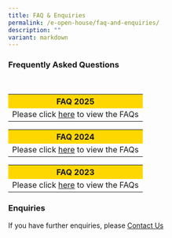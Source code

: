 ```yaml
---
title: FAQ & Enquiries
permalink: /e-open-house/faq-and-enquiries/
description: ""
variant: markdown
---
```

### Frequently Asked Questions

<br>
<table style="width:100%"><tbody><tr style="background-color:gold"><th>FAQ 2025</th></tr><tr><td>Please click <a href="/files/FAQS/FAQs_e_Open_House_2025_docx.pdf">here</a> to view the FAQs</td></tr></tbody></table>

<table style="width:100%"><tbody><tr style="background-color:gold"><th>FAQ 2024</th></tr><tr><td>Please click <a href="/files/FAQS\FAQs_e_Open_House_2024.pdf">here</a> to view the FAQs</td></tr></tbody></table>

<table style="width:100%"><tbody><tr style="background-color:gold"><th>FAQ 2023</th></tr><tr><td>Please click <a href="/files/FAQS\faqs%20eopen%20house%202023.pdf">here</a> to view the FAQs</td></tr></tbody></table>
	
###  Enquiries

If you have further enquiries, please [Contact Us](/contact-us/)